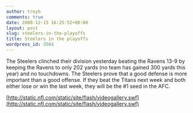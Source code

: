 ```yaml
---
author: troyh
comments: true
date: 2008-12-15 16:25:52+00:00
layout: post
slug: steelers-in-the-playoffs
title: Steelers in the playoffs
wordpress_id: 3564
---
```


The Steelers clinched their division yesterday beating the Ravens 13-9 by keeping the Ravens to only 202 yards (no team has gained 300 yards this year) and no touchdowns. The Steelers prove that a good defense is more important than a good offense. If they beat the Titans next week and both either lose or win the last week, they will be the #1 seed in the AFC.

[http://static.nfl.com/static/site/flash/videogallery.swf](http://static.nfl.com/static/site/flash/videogallery.swf)
